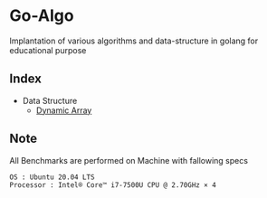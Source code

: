 # Go-Algo

Implantation of various algorithms and data-structure in golang for educational purpose

## Index
- Data Structure
   - [Dynamic Array](dataStructure/arrays/arrays.md)
## Note

All Benchmarks are performed on Machine with fallowing specs

```
OS : Ubuntu 20.04 LTS
Processor : Intel® Core™ i7-7500U CPU @ 2.70GHz × 4
```
